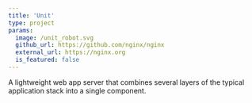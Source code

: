 ```yaml
---
title: 'Unit'
type: project
params:
  image: /unit_robot.svg
  github_url: https://github.com/nginx/nginx
  external_url: https://nginx.org
  is_featured: false
---
```


A lightweight web app server that combines several layers of the typical application stack into a single component.
